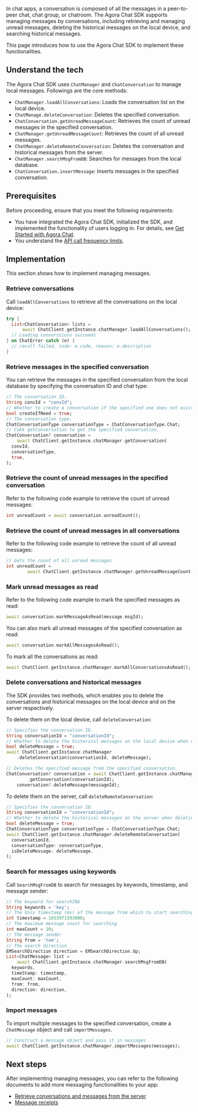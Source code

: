 In chat apps, a conversation is composed of all the messages in a peer-to-peer chat, chat group, or chatroom. The Agora Chat SDK supports managing messages by conversations, including retrieving and managing unread messages, deleting the historical messages on the local device, and searching historical messages.

This page introduces how to use the Agora Chat SDK to implement these functionalities.

## Understand the tech

The Agora Chat SDK uses `ChatManager` and `ChatConversation` to manage local messages. Followings are the core methods:

- `ChatManager.loadAllConversations`: Loads the conversation list on the local device.
- `ChatManage.deleteConversation`: Deletes the specified conversation.
- `ChatConversation.getUnreadMessageCount`: Retrieves the count of unread messages in the specified conversation.
- `ChatManager.getUnreadMessageCount`: Retrieves the count of all unread messages.
- `ChatManager.deleteRemoteConversation`: Deletes the conversation and historical messages from the server.
- `ChatManager.searchMsgFromDB`: Searches for messages from the local database.
- `ChatConversation.insertMessage`: Inserts messages in the specified conversation.

## Prerequisites

Before proceeding, ensure that you meet the following requirements:

- You have integrated the Agora Chat SDK, initialized the SDK, and implemented the functionality of users logging in. For details, see [Get Started with Agora Chat](./agora_chat_get_started_flutter?platform=Flutter).
- You understand the [API call frequency limits](./agora_chat_limitation?platform=Flutter).

## Implementation

This section shows how to implement managing messages.

### Retrieve conversations

Call `loadAllConversations` to retrieve all the conversations on the local device:

```dart
try {
  List<ChatConversation> lists =
      await ChatClient.getInstance.chatManager.loadAllConversations();
  // Loading converstions succeeds
} on ChatError catch (e) {
  // recall failed, code: e.code, reason: e.description
}
```

### Retrieve messages in the specified conversation

You can retrieve the messages in the specified conversation from the local database by specifying the conversation ID and chat type:

```dart
// The conversation ID.
String convId = "convId";
// Whether to create a conversation if the specified one does not exist. If you set it as true, the SDK returns a conversation object.
bool createIfNeed = true;
// The conversation type.
ChatConversationType conversationType = ChatConversationType.Chat;
// Cakk getConversation to get the specified conversation.
ChatConversation? conversation =
    await ChatClient.getInstance.chatManager.getConversation(
  convId,
  conversationType,
  true,
);
```

### Retrieve the count of unread messages in the specified conversation

Refer to the following code example to retrieve the count of unread messages:

```dart
int unreadCount = await conversation.unreadCount();
```


### Retrieve the count of unread messages in all conversations

Refer to the following code example to retrieve the count of all unread messages:

```dart
// Gets the count of all unread messages
int unreadCount =
        await ChatClient.getInstance.chatManager.getUnreadMessageCount();
```

### Mark unread messages as read

Refer to the following code example to mark the specified messages as read:

```dart
await conversation.markMessageAsRead(message.msgId);
```

You can also mark all unread messages of the specified conversation as read:

```dart
await conversation.markAllMessagesAsRead();
```

To mark all the conversations as read:

```dart
await ChatClient.getInstance.chatManager.markAllConversationsAsRead();
```

### Delete conversations and historical messages

The SDK provides two methods, which enables you to delete the conversations and historical messages on the local device and on the server respectively.

To delete them on the local device, call `deleteConversation`:

```dart
// Specifies the conversation ID.
String conversationId = "conversationId";
// Whether to delete the historical messages on the local device when deleting the conversation.
bool deleteMessage = true;
await ChatClient.getInstance.chatManager
    .deleteConversation(conversationId, deleteMessage);
```

```dart
// Deletes the specified message from the specified conversation.
ChatConversation? conversation = await ChatClient.getInstance.chatManager
        .getConversation(conversationId);
    conversation?.deleteMessage(messageId);
```

To delete them on the server, call `deleteRemoteConversation`:

```dart
// Specifies the conversation ID.
String conversationId = "conversationId";
// Whether to delete the historical messages on the server when deleting the conversation.
bool deleteMessage = true;
ChatConversationType conversationType = ChatConversationType.Chat;
await ChatClient.getInstance.chatManager.deleteRemoteConversation(
  conversationId,
  conversationType: conversationType,
  isDeleteMessage: deleteMessage,
);
```

### Search for messages using keywords

Call `SearchMsgFromDB` to search for messages by keywords, timestamp, and message sender:

```dart
// The keyword for searchING
String keywords = 'key';
// The Unix timestamp (ms) of the message from which to start searching
int timestamp = 1653971593000;
// The maximum message count for searching
int maxCount = 10;
// The message sender
String from = 'tom';
// The search direction
EMSearchDirection direction = EMSearchDirection.Up;
List<ChatMessage> list =
    await ChatClient.getInstance.chatManager.searchMsgFromDB(
  keywords,
  timeStamp: timestamp,
  maxCount: maxCount,
  from: from,
  direction: direction,
);
```


### Import messages

To import multiple messages to the specified conversation, create a `ChatMessage` object and call `importMessages`.

```dart
// Construct a message object and pass it in messages
await ChatClient.getInstance.chatManager.importMessages(messages);
```

## Next steps

After implementing managing messages, you can refer to the following documents to add more messaging functionalities to your app:

- [Retrieve conversations and messages from the server](./agora_chat_retrieve_message_flutter?platform=Flutter)
- [Message receipts](./agora_chat_message_receipt_flutter?platform=Flutter)

